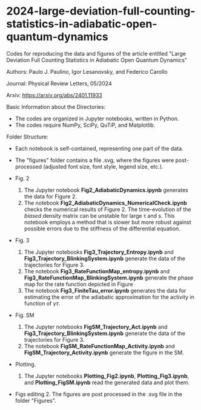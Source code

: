 # 2024-large-deviation-full-counting-statistics-in-adiabatic-open-quantum-dynamics 

Codes for reproducing the data and figures of the article entitled "Large Deviation Full Counting Statistics in Adiabatic Open Quantum Dynamics"

Authors: Paulo J. Paulino, Igor Lesanovsky, and Federico Carollo

Journal: Physical Review Letters, 05/2024

Arxiv: https://arxiv.org/abs/2401.11933

Basic Information about the Directories:
  - The codes are organized in Jupyter notebooks, written in Python.
  - The codes require NumPy, SciPy, QuTiP, and Matplotlib.

Folder Structure:
  - Each notebook is self-contained, representing one part of the data.
  - The "figures" folder contains a file .svg, where the figures were post-processed (adjusted font size, font style, legend size, etc.).

  - Fig. 2
    1. The Jupyter notebook **Fig2_AdiabaticDynamics.ipynb** generates the data for Figure 2.
    2. The notebook **Fig2_AdiabaticDynamics_NumericalCheck.ipynb** checks the numerical results of Figure 2. The time-evolution of the *biased* density matrix can be unstable for large τ and s. This notebook employs a method that is slower but more robust against possible errors due to the stiffness of the differential equation.
    
  - Fig. 3
    1. The Jupyter notebooks **Fig3_Trajectory_Entropy.ipynb** and **Fig3_Trajectory_BlinkingSystem.ipynb** generate the data of the trajectories for Figure 3.
    2. The notebook **Fig3_RateFunctionMap_entropy.ipynb** and **Fig3_RateFunctionMap_BlinkingSystem.ipynb** generate the phase map for the rate function depicted in Figure 
    3. The notebook **Fig3_FiniteTau_error.ipynb** generates the data for estimating the error of the adiabatic approximation for the activity in function of $\gamma \tau$. 
  
  - Fig. SM
    1. The Jupyter notebooks **FigSM_Trajectory_Act.ipynb** and **Fig3_Trajectory_BlinkingSystem.ipynb** generate the data of the trajectories for Figure 3.
    2. The notebook **FigSM_RateFunctionMap_Activity.ipynb** and **FigSM_Trajectory_Activity.ipynb** generate the figure in the SM. 
  
  - Plotting. 
    1. The Jupyter notebooks **Plotting_Fig2.ipynb**, **Plotting_Fig3.ipynb**, and **Plotting_FigSM.ipynb** read the generated data and plot them.
      
  - Figs editing 
    2. The figures are post processed in the .svg file in the folder "Figures". 

